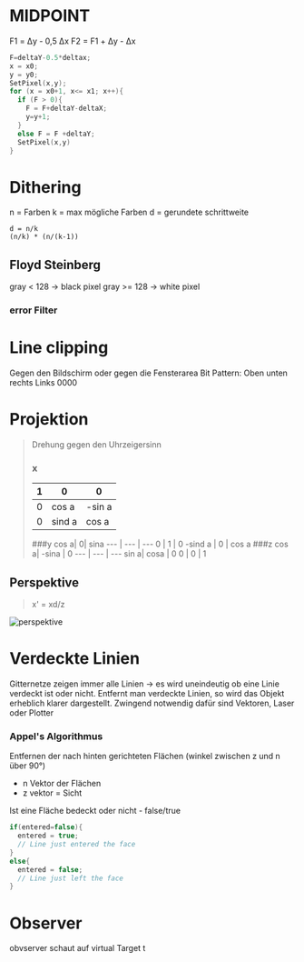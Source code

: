 # MIDPOINT
F1 =  Δy - 0,5 Δx
F2 = F1 + Δy - Δx

```cpp
F=deltaY-0.5*deltax;
x = x0;
y = y0;
SetPixel(x,y);
for (x = x0+1, x<= x1; x++){
  if (F > 0){
    F = F+deltaY-deltaX;
    y=y+1;
  }
  else F = F +deltaY;
  SetPixel(x,y)
}
```

# Dithering

n = Farben
k = max mögliche Farben
d = gerundete schrittweite
```
d = n/k
(n/k) * (n/(k-1))

```

## Floyd Steinberg

gray < 128 -> black pixel
gray  >= 128 -> white pixel
### error Filter

# Line clipping
Gegen den Bildschirm oder gegen die Fensterarea
Bit Pattern: Oben unten rechts Links 0000


# Projektion
> Drehung gegen den Uhrzeigersinn
> ### x
> 1 |  0| 0
> --- | --- | ---
> 0 | cos a | -sin a
> 0 | sind a | cos a
>
> ###y
> cos a| 0| sina
> --- | --- | ---
> 0 | 1 | 0
> -sind a | 0 | cos a
> ###z
> cos a| -sina | 0
> --- | --- | ---
> sin a| cosa | 0
> 0 | 0 | 1

## Perspektive
> x' = xd/z

![perspektive](http://imgur.com/Kjm9yx6.jpg)

# Verdeckte Linien
Gitternetze zeigen immer alle Linien -> es wird uneindeutig ob eine Linie verdeckt ist oder nicht.
Entfernt man verdeckte Linien, so wird das Objekt erheblich klarer dargestellt.
Zwingend notwendig dafür sind Vektoren, Laser oder Plotter
### Appel's Algorithmus
Entfernen der nach hinten gerichteten Flächen (winkel zwischen z und n über 90°)
 * n Vektor der Flächen
 * z vektor = Sicht

Ist eine Fläche bedeckt oder nicht - false/true



```cpp
if(entered=false){
  entered = true;
  // Line just entered the face
}
else{
  entered = false;
  // Line just left the face
}
```

# Observer
obvserver schaut auf virtual Target t
